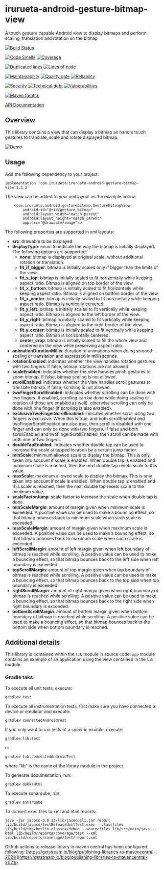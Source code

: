 # irurueta-android-gesture-bitmap-view

A touch gesture capable Android view to display bitmaps and perform scaling, translation and
rotation on the bitmap

[![Build Status](https://github.com/albertoirurueta/irurueta-android-gesture-bitmap-view/actions/workflows/main.yml/badge.svg)](https://github.com/albertoirurueta/irurueta-android-gesture-bitmap-view/actions)

[![Code Smells](https://sonarcloud.io/api/project_badges/measure?project=albertoirurueta_irurueta-android-gesture-bitmap-view&metric=code_smells)](https://sonarcloud.io/dashboard?id=albertoirurueta_irurueta-android-gesture-bitmap-view)
[![Coverage](https://sonarcloud.io/api/project_badges/measure?project=albertoirurueta_irurueta-android-gesture-bitmap-view&metric=coverage)](https://sonarcloud.io/dashboard?id=albertoirurueta_irurueta-android-gesture-bitmap-view)

[![Duplicated lines](https://sonarcloud.io/api/project_badges/measure?project=albertoirurueta_irurueta-android-gesture-bitmap-view&metric=duplicated_lines_density)](https://sonarcloud.io/dashboard?id=albertoirurueta_irurueta-android-gesture-bitmap-view)
[![Lines of code](https://sonarcloud.io/api/project_badges/measure?project=albertoirurueta_irurueta-android-gesture-bitmap-view&metric=ncloc)](https://sonarcloud.io/dashboard?id=albertoirurueta_irurueta-android-gesture-bitmap-view)

[![Maintainability](https://sonarcloud.io/api/project_badges/measure?project=albertoirurueta_irurueta-android-gesture-bitmap-view&metric=sqale_rating)](https://sonarcloud.io/dashboard?id=albertoirurueta_irurueta-android-gesture-bitmap-view)
[![Quality gate](https://sonarcloud.io/api/project_badges/measure?project=albertoirurueta_irurueta-android-gesture-bitmap-view&metric=alert_status)](https://sonarcloud.io/dashboard?id=albertoirurueta_irurueta-android-gesture-bitmap-view)
[![Reliability](https://sonarcloud.io/api/project_badges/measure?project=albertoirurueta_irurueta-android-gesture-bitmap-view&metric=reliability_rating)](https://sonarcloud.io/dashboard?id=albertoirurueta_irurueta-android-gesture-bitmap-view)

[![Security](https://sonarcloud.io/api/project_badges/measure?project=albertoirurueta_irurueta-android-gesture-bitmap-view&metric=security_rating)](https://sonarcloud.io/dashboard?id=albertoirurueta_irurueta-android-gesture-bitmap-view)
[![Technical debt](https://sonarcloud.io/api/project_badges/measure?project=albertoirurueta_irurueta-android-gesture-bitmap-view&metric=sqale_index)](https://sonarcloud.io/dashboard?id=albertoirurueta_irurueta-android-gesture-bitmap-view)
[![Vulnerabilities](https://sonarcloud.io/api/project_badges/measure?project=albertoirurueta_irurueta-android-gesture-bitmap-view&metric=vulnerabilities)](https://sonarcloud.io/dashboard?id=albertoirurueta_irurueta-android-gesture-bitmap-view)

[![Maven Central](https://maven-badges.herokuapp.com/maven-central/com.irurueta/irurueta-android-gesture-bitmap-view/badge.svg)](https://search.maven.org/artifact/com.irurueta/irurueta-android-gesture-bitmap-view/1.0.0/aar)

[API Documentation](http://albertoirurueta.github.io/irurueta-android-gesture-bitmap-view)

## Overview

This library contains a view that can display a bitmap an handle touch gestures to translate, scale
and rotate displayed bitmap.

![Demo](docs/video.gif)

## Usage

Add the following dependency to your project:

```
implementation 'com.irurueta:irurueta-android-gesture-bitmap-view:1.2.3'
```

The view can be added to your xml layout as the example below:

```
    <com.irurueta.android.gesturebitmap.GestureBitmapView
        android:id="@+id/gesture_bitmap"
        android:layout_width="match_parent"
        android:layout_height="match_parent"
        app:src="@drawable/image"/>
```

The following properties are supported in xml layouts:

- **src**: drawable to be displayed
- **displayType**: enum to indicate the way the bitmap is initially displayed. The following options
  are supported:
    - **none**: bitmap is displayed at original scale, without additional rotation or translation.
    - **fit_if_bigger**: bitmap is initially scaled only if bigger than the limits of the view.
    - **fit_x_top**: bitmap is initially scaled to fit horizontally while keeping aspect ratio.
      Bitmap is aligned on top border of the view.
    - **fit_x_bottom**: bitmap is initially scaled to fit horizontally while keeping aspect ratio.
      Bitmap is aligned on bottom border of the view.
    - **fit_x_center**: bitmap is initially scaled to fit horizontally while keeping aspect ratio.
      Bitmap is vertically centered.
    - **fit_y_left**: bitmap is initially scaled to fit vertically while keeping aspect ratio.
      Bitmap is aligned to the left border of the view.
    - **fit_y_right**: bitmap is initially scaled to fit vertically while keeping aspect ratio.
      Bitmap is aligned to the right border of the view.
    - **fit_y_center**: bitmap is initially scaled to fit vertically while keeping aspect ratio.
      Bitmap is horizontally centered.
    - **center_crop**: bitmap is initially scaled to fill the whole view and centered on the view
      while preserving aspect ratio.
- **animationDurationMillis**: duration of animations when doing smoooth scaling or translation and
  expressed in milliseconds.
- **rotationEnabled**: indicates whether the view handles rotation gestures with two fingers. If
  false, bitmap rotations are not allowed.
- **scaleEnabled**: indicates whether the view handles pinch gestures to zoom bitmap. If false,
  bitmap scaling is not allowed.
- **scrollEnabled**: indicates whether the view handles scroll gestures to translate bitmap. If
  false, scrolling is not allowed.
- **twoFingerScrollEnabled**: indicates whether scrolling can be done with two fingers. If enabled,
  scrolling can be done while doing scaling or rotation (if those are enabled as well), otherwise
  scrolling can only be done with one finger (if scrolling is also enabled).
- **exclusiveTwoFingerScrollEnabled**: indicates whether scroll using two fingers is exclusive. When
  this is true, and both scrollEnabled and twoFingerScrollEnabled are also true, then scroll is
  disabled with one finger and can only be done with two fingers. If false and both scrollEnabled
  and twoFingerScrollEnabled, then scroll can be made with both one or two fingers.
- **doubleTapEnabled**: indicates whether double tap can be used to increase the scale at tapped
  location by a certain jump factor.
- **minScale**: minimum allowed scale to display the bitmap. This is only taken into account if
  scale is enabled. When double tap is enabled and maximum scale is reached, then the next double
  tap resets scale to this value.
- **maxScale**: maximum allowed scale to display the bitmap. This is only taken into account if
  scale is enabled. When double tap is enabled and this scale is reached, then the next double tap
  resets scale to the minimum value.
- **scaleFactorJump**: scale factor to increase the scale when double tap is done.
- **minScaleMargin**: amount of margin given when minimum scale is exceeded. A positive value can be
  used to make a bouncing effect, so that bitmap bounces back to minimum scale when such scale is
  exceeded.
- **maxScaleMargin**: amount of margin given when maximum scale is exceeded. A positive value can be
  used to make a bouncing effect, so that bitmap bounces back to maximum scale when such scale is
  exceeded.
- **leftScrollMargin**: amount of left margin given when left boundary of bitmap is reached while
  scrolling. A positive value can be used to make a bouncing effect, so that bitmap bounces back to
  the left side when left boundary is exceeded.
- **topScrollMargin**: amount of top margin given when top boundary of bitmap is reached while
  scrolling. A positive value can be used to make a bouncing effect, so that bitmap bounces back to
  the top side when top boundary is exceeded.
- **rightScrollMargin**: amount of right margin given when right boundary of bitmap is reached while
  scrolling. A positive value can be used to make a bouncing effect, so that bitmap bounces back to
  the right side when right boundary is exceeded.
- **bottomScrollMargin**: amount of bottom margin given when bottom boundary of bitmap is reached
  while scrolling. A positive value can be used to make a bouncing effect, so that bitmap bounces
  back to the bottom side when bottom boundary is reached.


## Additional details

This library is contained within the `lib` module in source code.
`app` module contains an example of an application using the view contained in the `lib` module.

### Gradle taks

To execute all unit tests, execute:

```
gradlew test
```

To execute all instrumentation tests, first make sure you have connected a device or emulator and
execute:

```
gradlew connectedAndroidTest
```

If you only want to run tests of a specific module, execute:

```
gradlew lib:test
```

or

```
gradlew lib:connectedAndroidTest
```

where "lib" is the name of the library module in the project

To generate documentation, run:

```
gradlew dokkaHtml
```

To execute sonarqube, run:

```
gradlew sonarqube
```

To convert exec files to xml and html reports:

```
java -jar jacoco-0.8.13/lib/jacococli.jar report lib/build/jacoco/testReleaseUnitTest.exec --classfiles lib/build/tmp/kotlin-classes/debug --sourcefiles lib/src/main/java --html lib/build/reports/coverage/test --xml lib/build/reports/coverage/test/report.xml
```

Github actions to release library in maven central has been configured following:
[https://getstream.io/blog/publishing-libraries-to-mavencentral-2021/](https://getstream.io/blog/publishing-libraries-to-mavencentral-2021/)

